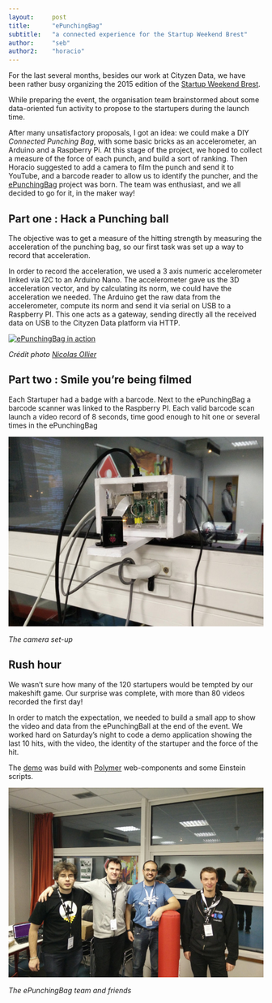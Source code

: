 ```yaml
---
layout:     post
title:      "ePunchingBag"
subtitle:   "a connected experience for the Startup Weekend Brest"
author:     "seb"
author2:    "horacio"
---
```


For the last several months, besides our work at Cityzen Data, we have been rather busy organizing the 2015 edition of the [Startup Weekend Brest](http://brest.startupweekend.org/).

While preparing the event, the organisation team brainstormed about some data-oriented fun activity to propose to the startupers during the launch time.

After many unsatisfactory proposals, I got an idea: we could make a DIY *Connected Punching Bag*, with some basic bricks as an accelerometer, an Arduino and a Raspberry Pi.
At this stage of the project, we hoped to collect a measure of the force of each punch, and build a sort of ranking. Then Horacio suggested to add a camera to film the punch and send it to YouTube, and a barcode reader to allow us to identify the puncher, and the [ePunchingBag](https://twitter.com/ePunchingBag) project was born. The team was enthusiast, and we all decided to go for it, in the maker way!   


## Part one : Hack a Punching ball ##

The objective was to get a measure of the hitting strength by measuring the acceleration of the punching bag, so our first task was set up a way to record that acceleration. 

In order to record the acceleration, we used a 3 axis numeric accelerometer linked via I2C to an Arduino Nano. The accelerometer gave us the 3D acceleration vector, and by calculating its norm, we could have the acceleration we needed. The Arduino get the raw data from the accelerometer, compute its norm and send it via serial on USB to a Raspberry PI.  This one acts as a gateway, sending directly all the received data on USB to the Cityzen Data platform via HTTP.

[![ePunchingBag in action](https://farm8.staticflickr.com/7442/16230847037_31731c64bb_z.jpg)](https://www.flickr.com/photos/114768676@N07/16230847037)

*Crédit photo [Nicolas Ollier](https://twitter.com/nikko2foo)*




## Part two : Smile you’re being filmed ##

Each Startuper had a badge with a barcode. Next to the ePunchingBag a barcode scanner was linked to the Raspberry PI. Each valid barcode scan launch a video record of 8 seconds, time good enough to hit one or several times in the ePunchingBag

![the RaspPi camera](/img/ePunchingBag-02_640px.jpg)

*The camera set-up*


## Rush hour ##

We wasn’t sure how many of the 120 startupers would be tempted by our makeshift game. Our surprise was complete, with more than 80 videos recorded the first day!

In order to match the expectation, we needed to build a small app to show the video and data from the ePunchingBall at the end of the event. We worked hard on Saturday’s night to code a demo application showing the last 10 hits, with the video, the identity of the startuper and the  force of the hit.

The [demo](https://api0.cityzendata.net/widgets/punchingball/) was build with [Polymer](http://polymer-project.org) web-components and some Einstein scripts.



![ePunchingBag team](/img/ePunchingBag-01_640px.jpg)

*The ePunchingBag team and friends*